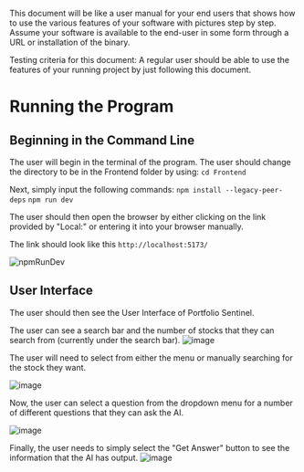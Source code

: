 This document will be like a user manual for your end users that shows how to use the various features of your software with pictures step by step.
Assume your software is available to the end-user in some form through a URL or installation of the binary.

Testing criteria for this document:
  A regular user should be able to use the features of your running project by just following this document.


# Running the Program

## Beginning in the Command Line
The user will begin in the terminal of the program. The user should change the directory to be in the Frontend folder by using: 
`cd Frontend`

Next, simply input the following commands: 
  `npm install --legacy-peer-deps`
  `npm run dev`

The user should then open the browser by either clicking on the link provided by "Local:" or entering it into your browser manually.

The link should look like this `http://localhost:5173/`

![npmRunDev](https://github.com/user-attachments/assets/5c5b3c4d-c8d4-4101-a927-a5a56ce22f82)

## User Interface
The user should then see the User Interface of Portfolio Sentinel.

The user can see a search bar and the number of stocks that they can search from (currently under the search bar).
![image](https://github.com/user-attachments/assets/e3588330-b027-471c-bb6c-18b7d6d9839a)

The user will need to select from either the menu or manually searching for the stock they want.

![image](https://github.com/user-attachments/assets/3a68ea27-ef65-4fc1-ad9f-ebb68d3cec67)

Now, the user can select a question from the dropdown menu for a number of different questions that they can ask the AI. 

![image](https://github.com/user-attachments/assets/1723bd29-18e5-4e05-a28e-1f1d3c4ee9bd)

Finally, the user needs to simply select the "Get Answer" button to see the information that the AI has output.
![image](https://github.com/user-attachments/assets/4ad9e490-a301-40a9-8cf2-95da717eeaf2)


